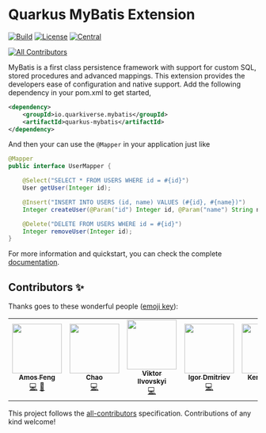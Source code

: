 # Quarkus MyBatis Extension
[![Build](https://github.com/quarkiverse/quarkus-mybatis/workflows/Build/badge.svg?branch=master)](https://github.com/quarkiverse/quarkus-mybatis/actions?query=workflow%3ABuild)
[![License](https://img.shields.io/github/license/quarkiverse/quarkus-mybatis)](http://www.apache.org/licenses/LICENSE-2.0)
[![Central](https://img.shields.io/maven-central/v/io.quarkiverse.mybatis/quarkus-mybatis-parent?color=green)](https://search.maven.org/search?q=g:io.quarkiverse.mybatis%20AND%20a:quarkus-mybatis-parent)
<!-- ALL-CONTRIBUTORS-BADGE:START - Do not remove or modify this section -->
[![All Contributors](https://img.shields.io/badge/all_contributors-5-orange.svg?style=flat-square)](#contributors-)
<!-- ALL-CONTRIBUTORS-BADGE:END -->

MyBatis is a first class persistence framework with support for custom SQL, stored procedures and advanced mappings. This extension provides the developers ease of configuration and native support. Add the following dependency in your pom.xml to get started,

```xml
<dependency>
    <groupId>io.quarkiverse.mybatis</groupId>
    <artifactId>quarkus-mybatis</artifactId>
</dependency>
```

And then your can use the ```@Mapper``` in your application just like

```java
@Mapper
public interface UserMapper {

    @Select("SELECT * FROM USERS WHERE id = #{id}")
    User getUser(Integer id);

    @Insert("INSERT INTO USERS (id, name) VALUES (#{id}, #{name})")
    Integer createUser(@Param("id") Integer id, @Param("name") String name);

    @Delete("DELETE FROM USERS WHERE id = #{id}")
    Integer removeUser(Integer id);
}
```

For more information and quickstart, you can check the complete [documentation](https://quarkiverse.github.io/quarkiverse-docs/quarkus-mybatis/dev/index.html).

## Contributors ✨

Thanks goes to these wonderful people ([emoji key](https://allcontributors.org/docs/en/emoji-key)):

<!-- ALL-CONTRIBUTORS-LIST:START - Do not remove or modify this section -->
<!-- prettier-ignore-start -->
<!-- markdownlint-disable -->
<table>
  <tr>
    <td align="center"><a href="https://github.com/zhfeng"><img src="https://avatars2.githubusercontent.com/u/1246139?v=4?s=100" width="100px;" alt=""/><br /><sub><b>Amos Feng</b></sub></a><br /><a href="https://github.com/quarkiverse/quarkus-mybatis/commits?author=zhfeng" title="Code">💻</a> <a href="#maintenance-zhfeng" title="Maintenance">🚧</a></td>
    <td align="center"><a href="https://github.com/362228416"><img src="https://avatars.githubusercontent.com/u/5248797?v=4?s=100" width="100px;" alt=""/><br /><sub><b>Chao</b></sub></a><br /><a href="https://github.com/quarkiverse/quarkus-mybatis/commits?author=362228416" title="Code">💻</a></td>
    <td align="center"><a href="https://github.com/AndLvovSky"><img src="https://avatars.githubusercontent.com/u/46902956?v=4?s=100" width="100px;" alt=""/><br /><sub><b>Viktor Ilvovskyi</b></sub></a><br /><a href="https://github.com/quarkiverse/quarkus-mybatis/commits?author=AndLvovSky" title="Code">💻</a></td>
    <td align="center"><a href="https://github.com/igor-dmitriev"><img src="https://avatars.githubusercontent.com/u/4592740?v=4?s=100" width="100px;" alt=""/><br /><sub><b>Igor Dmitriev</b></sub></a><br /><a href="https://github.com/quarkiverse/quarkus-mybatis/commits?author=igor-dmitriev" title="Code">💻</a></td>
    <td align="center"><a href="https://github.com/kbrumer"><img src="https://avatars.githubusercontent.com/u/244873?v=4?s=100" width="100px;" alt=""/><br /><sub><b>Ken Brumer</b></sub></a><br /><a href="https://github.com/quarkiverse/quarkus-mybatis/commits?author=kbrumer" title="Code">💻</a></td>
  </tr>
</table>

<!-- markdownlint-restore -->
<!-- prettier-ignore-end -->

<!-- ALL-CONTRIBUTORS-LIST:END -->

This project follows the [all-contributors](https://github.com/all-contributors/all-contributors) specification. Contributions of any kind welcome!
